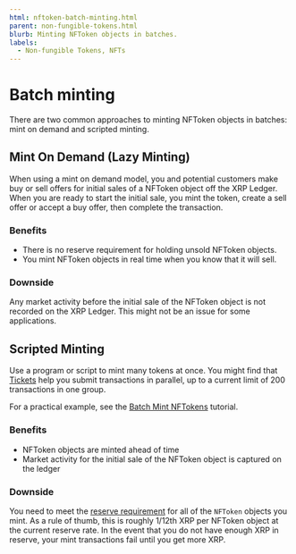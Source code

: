 ```yaml
---
html: nftoken-batch-minting.html
parent: non-fungible-tokens.html
blurb: Minting NFToken objects in batches.
labels:
  - Non-fungible Tokens, NFTs
---
```


# Batch minting

There are two common approaches to minting NFToken objects in batches: mint on demand and scripted minting.

## Mint On Demand (Lazy Minting)

When using a mint on demand model, you and potential customers make buy or sell offers for initial sales of a NFToken object off the XRP Ledger. When you are ready to start the initial sale, you mint the token, create a sell offer or accept a buy offer, then complete the transaction.

### Benefits

* There is no reserve requirement for holding unsold NFToken objects.
* You mint NFToken objects in real time when you know that it will sell. <!-- STYLE_OVERRIDE: will -->

### Downside

Any market activity before the initial sale of the NFToken object is not recorded on the XRP Ledger. This might not be an issue for some applications.

## Scripted Minting

Use a program or script to mint many tokens at once. You might find that [Tickets](tickets.html) help you submit transactions in parallel, up to a current limit of 200 transactions in one group.

For a practical example, see the [Batch Mint NFTokens](batch-minting.html) tutorial.

### Benefits

* NFToken objects are minted ahead of time
* Market activity for the initial sale of the NFToken object is captured on the ledger

### Downside

You need to meet the [reserve requirement](reserves.html) for all of the `NFToken` objects you mint. As a rule of thumb, this is roughly 1/12th XRP per NFToken object at the current reserve rate. In the event that you do not have enough XRP in reserve, your mint transactions fail until you get more XRP.
